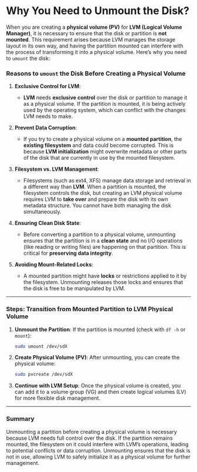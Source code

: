 # Why You Need to Unmount the Disk?

When you are creating a **physical volume (PV)** for **LVM (Logical Volume Manager)**, it is necessary to ensure that the disk or partition is **not mounted**. This requirement arises because LVM manages the storage layout in its own way, and having the partition mounted can interfere with the process of transforming it into a physical volume. Here’s why you need to `umount` the disk:

### **Reasons to `umount` the Disk Before Creating a Physical Volume**

1. **Exclusive Control for LVM**:
   - **LVM** needs **exclusive control** over the disk or partition to manage it as a physical volume. If the partition is mounted, it is being actively used by the operating system, which can conflict with the changes LVM needs to make.

2. **Prevent Data Corruption**:
   - If you try to create a physical volume on a **mounted partition**, the **existing filesystem** and data could become corrupted. This is because **LVM initialization** might overwrite metadata or other parts of the disk that are currently in use by the mounted filesystem.

3. **Filesystem vs. LVM Management**:
   - Filesystems (such as ext4, XFS) manage data storage and retrieval in a different way than **LVM**. When a partition is mounted, the filesystem controls the disk, but creating an LVM physical volume requires LVM to **take over** and prepare the disk with its own metadata structure. You cannot have both managing the disk simultaneously.

4. **Ensuring Clean Disk State**:
   - Before converting a partition to a physical volume, unmounting ensures that the partition is in a **clean state** and no I/O operations (like reading or writing files) are happening on that partition. This is critical for **preserving data integrity**.

5. **Avoiding Mount-Related Locks**:
   - A mounted partition might have **locks** or restrictions applied to it by the filesystem. Unmounting releases those locks and ensures that the disk is free to be manipulated by LVM.

---

### **Steps: Transition from Mounted Partition to LVM Physical Volume**

1. **Unmount the Partition**:
   If the partition is mounted (check with `df -h` or `mount`):
   ```bash
   sudo umount /dev/sdX
   ```

2. **Create Physical Volume (PV)**:
   After unmounting, you can create the physical volume:
   ```bash
   sudo pvcreate /dev/sdX
   ```

3. **Continue with LVM Setup**:
   Once the physical volume is created, you can add it to a volume group (VG) and then create logical volumes (LV) for more flexible disk management.

---

### **Summary**

Unmounting a partition before creating a physical volume is necessary because LVM needs full control over the disk. If the partition remains mounted, the filesystem on it could interfere with LVM’s operations, leading to potential conflicts or data corruption. Unmounting ensures that the disk is not in use, allowing LVM to safely initialize it as a physical volume for further management.